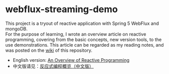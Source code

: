 # webflux-streaming-demo
This project is a tryout of reactive application with Spring 5 WebFlux and mongoDB.  
For the purpose of learning, I wrote an overview article on reactive programming, covering from the basic concepts, new version tools, to the use demonstrations.
This article can be regarded as my reading notes, and was posted on the [wiki](https://github.com/ZhongyangMA/webflux-streaming-demo/wiki) of this repository.  
 - English version: [An Overview of Reactive Programming](https://zhongyangma.github.io/archivers/An-Overview-of-Reactive-Programming)  
 - 中文版请见：[反应式编程概览（中文版）](https://github.com/ZhongyangMA/webflux-streaming-demo/wiki/%E5%8F%8D%E5%BA%94%E5%BC%8F%E7%BC%96%E7%A8%8B%E6%A6%82%E8%A7%88%EF%BC%88%E4%B8%AD%E6%96%87%E7%89%88%EF%BC%89) 


